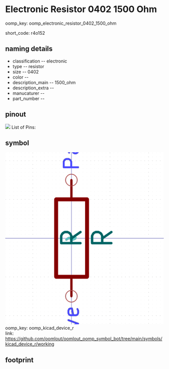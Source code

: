 # Electronic Resistor 0402 1500 Ohm
oomp_key: oomp_electronic_resistor_0402_1500_ohm  

short_code: r4o152
## naming details
* classification -- electronic
* type -- resistor
* size -- 0402
* color -- 
* description_main -- 1500_ohm
* description_extra -- 
* manucaturer -- 
* part_number -- 
## pinout
![](working_pinout_600.png)
List of Pins:

## symbol

![](symbol/0/working/working_600.png)  
oomp_key: oomp_kicad_device_r  
link: https://github.com/oomlout/oomlout_oomp_symbol_bot/tree/main/symbols/kicad_device_r/working  


## footprint
